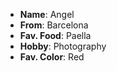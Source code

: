 - **Name**: Angel
- **From**: Barcelona
- **Fav. Food**: Paella
- **Hobby**: Photography
- **Fav. Color**: Red
